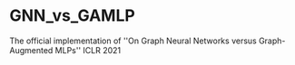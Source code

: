 # GNN_vs_GAMLP
The official implementation of ''On Graph Neural Networks versus Graph-Augmented MLPs'' ICLR 2021
